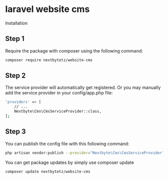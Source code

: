 # laravel website cms

Installation

## Step 1
Require the package with composer using the following command:
```bash
composer require nextbytetz/website-cms
```
## Step 2
The service provider will automatically get registered. Or you may manually add the service provider in your config/app.php file:

```bash
'providers' => [
    // ...
    Nextbyte\Cms\CmsServiceProvider::class,
];

```

## Step 3
You can publish the config file with this following command:

```bash
php artisan vendor:publish --provider="Nextbyte\Cms\CmsServiceProvider"
```
You can get package updates by simply use composer update

```bash
composer update nextbytetz/website-cms
```


